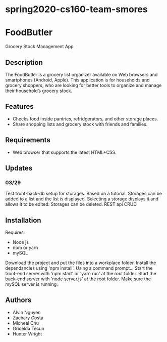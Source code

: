 # spring2020-cs160-team-smores

<h1>FoodButler</h1>
<p>Grocery Stock Management App</p>

<!-- Insert screenshot of app here. -->

<h2>Description</h2>
<p>
The FoodButler is a grocery list organizer available on Web browsers and smartphones (Android, Apple).
This application is for households and grocery shoppers,
who are looking for better tools to organize and manage their household’s grocery stock.
</p>

<h2>Features</h2>
<ul>
  <li>Checks food inside pantries, refridgerators, and other storage places.</li>
  <li>Share shopping lists and grocery stock with friends and families.</li>
</ul>

<h2>Requirements</h2>
<ul>
  <!-- Web requirements for HTML support. -->
  <li>Web browser that supports the latest HTML+CSS.</li>
</ul>

<h2>Updates</h2>
<h3>03/29</h3>
<p>
Test front-back-db setup for storages. Based on a tutorial.
Storages can be added to a list and the list is displayed.
Selecting a storage displays it and allows it to be edited.
Storages can be deleted.
REST api
CRUD
</p>


<h2>Installation</h2>
<p>Requires:</p>
<ul>
  <li>Node js</li>
  <li>npm or yarn</li>
  <li>mySQL</li>
</ul>
<p>
Download the project and put the files into a workplace folder.
Install the dependancies using 'npm install'.
Using a command prompt...
Start the front-end server with 'npm start' or 'yarn run' at the root folder.
Start the back-end server with 'node server.js' at the root folder.
Make sure the mySQL server is running.
</p>

<h2>Authors</h2>
<ul>
  <li>Alvin Nguyen</li>
  <li>Zachary Costa</li>
  <li>Micheal Chu</li>
  <li>Gricelda Tecun</li>
  <li>Hunter Wright</li>
</ul>
